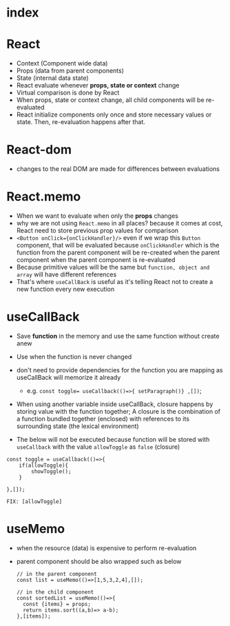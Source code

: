 # index

# React

- Context (Component wide data)
- Props (data from parent components)
- State (internal data state)
- React evaluate whenever **props, state or context** change
- Virtual comparison is done by React
- When props, state or context change, all child components will be re-evaluated
- React initialize components only once and store necessary values or state. Then, re-evaluation happens after that.

# React-dom

- changes to the real DOM are made for differences between evaluations

# React.memo

- When we want to evaluate when only the **props** changes
- why we are not using `React.memo` in all places? because it comes at cost, React need to store previous prop values for comparison
- `<Button onClick={onClickHandler}/>` even if we wrap this `Button` component, that will be evaluated because `onClickHandler` which is the function from the parent component will be re-created when the parent component when the parent component is re-evaluated
- Because primitive values will be the same but `function, object and array` will have different references
- That's where `useCallBack` is useful as it's telling React not to create a new function every new execution

# useCallBack

- Save **function** in the memory and use the same function without create anew
- Use when the function is never changed
- don't need to provide dependencies for the function you are mapping as useCallBack will memorize it already

  - e.g. `const toggle= useCallback(()=>{ setParagraph()} ,[])`;

- When using another variable inside useCallBack, closure happens by storing value with the function together; A closure is the combination of a function bundled together (enclosed) with references to its surrounding state (the lexical environment)
- The below will not be executed because function will be stored with `useCallback` with the value `allowToggle` as `false` (closure)

```
const toggle = useCallback(()=>{
    if(allowToggle){
        showToggle();
    }

},[]);

FIX: [allowToggle]

```

# useMemo

- when the resource (data) is expensive to perform re-evaluation
- parent component should be also wrapped such as below

  ```
  // in the parent component
  const list = useMemo(()=>[1,5,3,2,4],[]);

  // in the child component
  const sortedList = useMemo(()=>{
    const {items} = props;
    return items.sort((a,b)=> a-b);
  },[items]);
  ```

```

```
